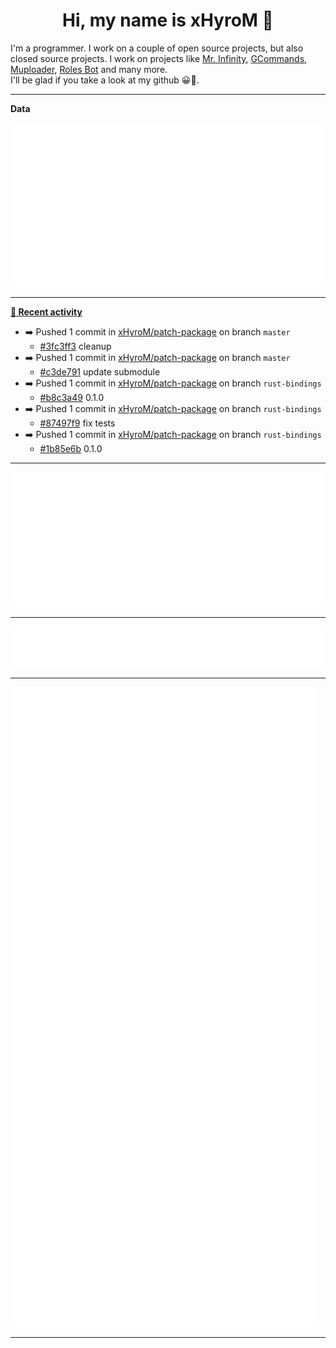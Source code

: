 <p align="center">
    <!-- <img src="https://avatars.githubusercontent.com/u/56601352" width="192" alt="hyro's pfp" /> -->
    <h1 align="center">Hi, my name is xHyroM 👋</h1>
</p>

I'm a programmer. I work on a couple of open source projects, but also closed source projects. I work on projects like [Mr. Infinity](https://discord.com/oauth2/authorize?client_id=720321585625694239&scope=bot%20applications.commands&permissions=8&redirect_uri=https://blobs.gq/imanager&prompt=consent&response_type=code), [GCommands](https://github.com/Garlic-Team/GCommands), [Muploader](https://github.com/xHyroM/Muploder), [Roles Bot](https://github.com/xHyroM/roles-bot) and many more.  
I'll be glad if you take a look at my github 😀👀.

___
**Data**

<img src="https://github.com/xHyroM/xHyroM/blob/master/.cache/base.svg">

___

**[📰 Recent activity](https://github.com/xHyroM)**
* ➡️ Pushed 1 commit in [xHyroM/patch-package](https://github.com/xHyroM/patch-package) on branch `master`
  * [#3fc3ff3](https://github.com/xHyroM/patch-package/commit/3fc3ff3) cleanup
* ➡️ Pushed 1 commit in [xHyroM/patch-package](https://github.com/xHyroM/patch-package) on branch `master`
  * [#c3de791](https://github.com/xHyroM/patch-package/commit/c3de791) update submodule
* ➡️ Pushed 1 commit in [xHyroM/patch-package](https://github.com/xHyroM/patch-package) on branch `rust-bindings`
  * [#b8c3a49](https://github.com/xHyroM/patch-package/commit/b8c3a49) 0.1.0
* ➡️ Pushed 1 commit in [xHyroM/patch-package](https://github.com/xHyroM/patch-package) on branch `rust-bindings`
  * [#87497f9](https://github.com/xHyroM/patch-package/commit/87497f9) fix tests
* ➡️ Pushed 1 commit in [xHyroM/patch-package](https://github.com/xHyroM/patch-package) on branch `rust-bindings`
  * [#1b85e6b](https://github.com/xHyroM/patch-package/commit/1b85e6b) 0.1.0


___

<img src="https://github.com/xHyroM/xHyroM/blob/master/.cache/isocalendar.svg">

___

<img src="https://github.com/xHyroM/xHyroM/blob/master/.cache/languages.svg">

___

<img src="https://github.com/xHyroM/xHyroM/blob/master/.cache/achievements.svg">

___
